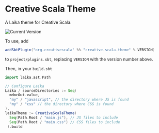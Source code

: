 # Creative Scala Theme

A Laika theme for Creative Scala.

![Current Version](https://img.shields.io/maven-central/v/org.creativescala/creative-scala-theme_3)

To use, add 

```scala
addSbtPlugin("org.creativescala" %% "creative-scala-theme" % VERSION)
```

to `project/plugins.sbt`, replacing `VERSION` with the version number above.

Then, in your `build.sbt`

```scala
import laika.ast.Path

// Configure Laika
Laika / sourceDirectories := Seq(
  mdocOut.value,
  "my" / "javascript", // the directory where JS is found
  "my" / "css" // the directory where CSS is found
),
laikaTheme := CreativeScalaTheme(
  Seq(Path.Root / "main.js"), // JS files to include
  Seq(Path.Root / "main.css") // CSS files to include
 ).build
```
